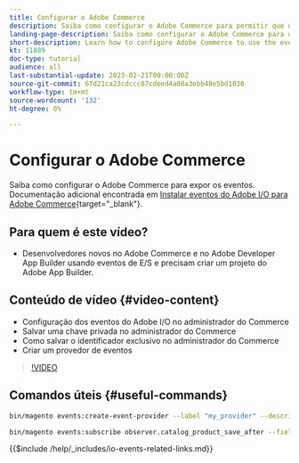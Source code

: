 ```yaml
---
title: Configurar o Adobe Commerce
description: Saiba como configurar o Adobe Commerce para permitir que os eventos sejam usados no Adobe Developer App Builder.
landing-page-description: Saiba como configurar o Adobe Commerce para usar o mecanismo de evento para consumo pelo Adobe Developer App Builder.
short-description: Learn how to configure Adobe Commerce to use the event mechanism for consumption by Adobe Developer App Builder.
kt: 11889
doc-type: tutorial
audience: all
last-substantial-update: 2023-02-21T00:00:00Z
source-git-commit: 67d21ca23cdccc87cdeed4a08a3ebb48e5bd1030
workflow-type: tm+mt
source-wordcount: '132'
ht-degree: 0%

---
```



# Configurar o Adobe Commerce

Saiba como configurar o Adobe Commerce para expor os eventos. Documentação adicional encontrada em [Instalar eventos do Adobe I/O para Adobe Commerce](https://developer.adobe.com/commerce/events/get-started/installation/){target="_blank"}.

## Para quem é este vídeo?

* Desenvolvedores novos no Adobe Commerce e no Adobe Developer App Builder usando eventos de E/S e precisam criar um projeto do Adobe App Builder.

## Conteúdo de vídeo {#video-content}

* Configuração dos eventos do Adobe I/O no administrador do Commerce
* Salvar uma chave privada no administrador do Commerce
* Como salvar o identificador exclusivo no administrador do Commerce
* Criar um provedor de eventos

>[!VIDEO](https://video.tv.adobe.com/v/3415799)

## Comandos úteis {#useful-commands}

```bash
bin/magento events:create-event-provider --label "my_provider" --description "Provides out-of-process extensibility for Adobe Commerce"

bin/magento events:subscribe observer.catalog_product_save_after --fields=name --fields=price
```

{{$include /help/_includes/io-events-related-links.md}}
